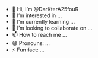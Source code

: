 - 👋 Hi, I’m @DarKterA25fouR
- 👀 I’m interested in ...
- 🌱 I’m currently learning ...
- 💞️ I’m looking to collaborate on ...
- 📫 How to reach me ...
- 😄 Pronouns: ...
- ⚡ Fun fact: ...

<!---
DarKterA25fouR/DarKterA25fouR is a ✨ special ✨ repository because its `README.md` (this file) appears on your GitHub profile.
You can click the Preview link to take a look at your changes.
--->
